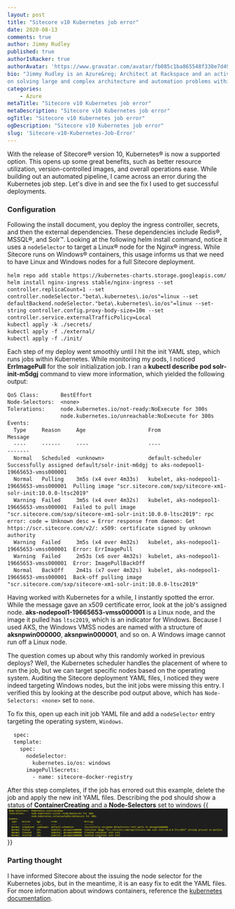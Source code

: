 ```yaml
---
layout: post
title: "Sitecore v10 Kubernetes job error"
date: 2020-08-13
comments: true
author: Jimmy Rudley
published: true
authorIsRacker: true
authorAvatar: 'https://www.gravatar.com/avatar/fb085c1ba865548f330e7d4995c0bf7e'
bio: "Jimmy Rudley is an Azure&reg; Architect at Rackspace and an active member of the Azure community. He focuses
on solving large and complex architecture and automation problems within Azure."
categories:
    - Azure
metaTitle: "Sitecore v10 Kubernetes job error"
metaDescription: "Sitecore v10 Kubernetes job error"
ogTitle: "Sitecore v10 Kubernetes job error"
ogDescription: "Sitecore v10 Kubernetes job error"
slug: 'Sitecore-v10-Kubernetes-Job-Error'
---
```


With the release of Sitecore&reg; version 10, Kubernetes&reg; is now a supported option. This opens up some great
benefits, such as better resource utilization, version-controlled images, and overall operations ease. While building
out an automated pipeline, I came across an error during the Kubernetes job step. Let's dive in and see the fix I used
to get successful deployments.

<!--more-->

### Configuration

Following the install document, you deploy the ingress controller, secrets, and then the external dependencies. These
dependencies include Redis&reg;, MSSQL&reg;, and Solr&trade;. Looking at the following helm install command, notice it
uses a `nodeSelector` to target a Linux&reg; node for the Nginx&reg; ingress. While Sitecore runs on Windows&reg; containers,
this usage informs us that we need to have Linux and Windows nodes for a full Sitecore deployment.

```
helm repo add stable https://kubernetes-charts.storage.googleapis.com/
helm install nginx-ingress stable/nginx-ingress --set controller.replicaCount=1 --set controller.nodeSelector."beta\.kubernetes\.io/os"=linux --set defaultBackend.nodeSelector."beta\.kubernetes\.io/os"=linux --set-string controller.config.proxy-body-size=10m --set controller.service.externalTrafficPolicy=Local
kubectl apply -k ./secrets/
kubectl apply -f ./external/
kubectl apply -f ./init/
```

Each step of my deploy went smoothly until I hit the init YAML step, which runs jobs within Kubernetes. While monitoring
my pods, I noticed **ErrImagePull** for the solr initialization job. I ran a **kubectl describe pod solr-init-m5dgj**
command to view more information, which yielded the following output:

```
QoS Class:       BestEffort
Node-Selectors:  <none>
Tolerations:     node.kubernetes.io/not-ready:NoExecute for 300s
                 node.kubernetes.io/unreachable:NoExecute for 300s
Events:
  Type     Reason     Age                    From                                        Message
  ----     ------     ----                   ----                                        -------
  Normal   Scheduled  <unknown>              default-scheduler                           Successfully assigned default/solr-init-m6dgj to aks-nodepool1-19665653-vmss000001
  Normal   Pulling    3m5s (x4 over 4m33s)   kubelet, aks-nodepool1-19665653-vmss000001  Pulling image "scr.sitecore.com/sxp/sitecore-xm1-solr-init:10.0.0-ltsc2019"
  Warning  Failed     3m5s (x4 over 4m32s)   kubelet, aks-nodepool1-19665653-vmss000001  Failed to pull image "scr.sitecore.com/sxp/sitecore-xm1-solr-init:10.0.0-ltsc2019": rpc error: code = Unknown desc = Error response from daemon: Get https://scr.sitecore.com/v2/: x509: certificate signed by unknown authority
  Warning  Failed     3m5s (x4 over 4m32s)   kubelet, aks-nodepool1-19665653-vmss000001  Error: ErrImagePull
  Warning  Failed     2m53s (x6 over 4m32s)  kubelet, aks-nodepool1-19665653-vmss000001  Error: ImagePullBackOff
  Normal   BackOff    2m41s (x7 over 4m32s)  kubelet, aks-nodepool1-19665653-vmss000001  Back-off pulling image "scr.sitecore.com/sxp/sitecore-xm1-solr-init:10.0.0-ltsc2019"
  ```

Having worked with Kubernetes for a while, I instantly spotted the error. While the message gave an x509 certificate
error, look at the job's assigned node. **aks-nodepool1-19665653-vmss000001** is a Linux node, and the image it pulled
has `ltsc2019`, which is an indicator for Windows. Because I used AKS, the Windows VMSS nodes are named with a structure
of **aksnpwin000000**, **aksnpwin000001**, and so on. A Windows image cannot run off a Linux node. 

The question comes up about why this randomly worked in previous deploys? Well, the Kubernetes scheduler handles the placement
of where to run the job, but we can target specific nodes based on the operating system. Auditing the Sitecore deployment YAML
files, I noticed they were indeed targeting Windows nodes, but the init jobs were missing this entry. I verified this by
looking at the describe pod output above, which has `Node-Selectors: <none>` set to `none`.

To fix this, open up each init job YAML file and add a `nodeSelector` entry targeting the operating system, `Windows`.

```
  spec:
  template:
    spec:
      nodeSelector:
        kubernetes.io/os: windows 
      imagePullSecrets:
        - name: sitecore-docker-registry
```

After this step completes, if the job has errored out this example, delete the job and apply the new init YAML files.
Describing the pod should show a status of **ContainerCreating** and a **Node-Selectors** set to windows {{<img src="solr.png" alt="" title="">}}

### Parting thought

I have informed Sitecore about the issuing the node selector for the Kubernetes jobs, but in the meantime, it is an
easy fix to edit the YAML files. For more information about windows containers, reference the [kubernetes documentation](https://kubernetes.io/docs/setup/production-environment/windows/user-guide-windows-containers/).
